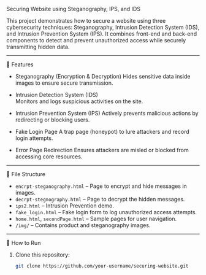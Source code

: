 Securing Website using Steganography, IPS, and IDS

This project demonstrates how to secure a website using three cybersecurity techniques: Steganography, Intrusion Detection System (IDS), and Intrusion Prevention System (IPS). It combines front-end and back-end components to detect and prevent unauthorized access while securely transmitting hidden data.

---

 🔐 Features

- Steganography (Encryption & Decryption) 
  Hides sensitive data inside images to ensure secure transmission.

- Intrusion Detection System (IDS)  
  Monitors and logs suspicious activities on the site.

- Intrusion Prevention System (IPS) 
  Actively prevents malicious actions by redirecting or blocking users.

- Fake Login Page 
  A trap page (honeypot) to lure attackers and record login attempts.

- Error Page Redirection 
  Ensures attackers are misled or blocked from accessing core resources.

---

📁 File Structure

- `encrpt-steganography.html` – Page to encrypt and hide messages in images.
- `decrpt-stegnography.html` – Page to decrypt the hidden messages.
- `ips2.html` – Intrusion Prevention demo.
- `fake_login.html` – Fake login form to log unauthorized access attempts.
- `home.html`, `secondPage.html` – Sample pages for user navigation.
- `/img/` – Contains product and steganography images.

---

🚀 How to Run

1. Clone this repository:
   ```bash
   git clone https://github.com/your-username/securing-website.git
